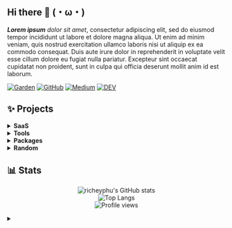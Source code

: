 ## Hi there 👋 (・ω・)

**_Lorem ipsum_** _dolor sit amet_, consectetur adipiscing elit, sed do eiusmod tempor incididunt ut labore et dolore magna aliqua. Ut enim ad minim veniam, quis nostrud exercitation ullamco laboris nisi ut aliquip ex ea commodo consequat. Duis aute irure dolor in reprehenderit in voluptate velit esse cillum dolore eu fugiat nulla pariatur. Excepteur sint occaecat cupidatat non proident, sunt in culpa qui officia deserunt mollit anim id est laborum.

[![Garden](https://img.shields.io/badge/🌱_Garden-2D3748?style=for-the-badge)](https://story.phurit.de)
[![GitHub](https://img.shields.io/badge/github-%23121011.svg?style=for-the-badge&logo=github&logoColor=white)](https://richeyphu.github.io/)
[![Medium](https://img.shields.io/badge/Medium-12100E?style=for-the-badge&logo=medium&logoColor=white)](https://medium.com/@akaraX)
[![DEV](https://img.shields.io/badge/dev.to-0A0A0A?style=for-the-badge&logo=devdotto&logoColor=white)](https://dev.to/akarax)

## ✨ Projects

<details>
<summary><b>SaaS</b></summary>

- [Thai Regex Dict 🇹🇭](https://thai-regex-dict.vercel.app/)
- [Loremity ♾️](https://loremity.vercel.app/)
- [πery 🥧](https://piery.vercel.app/)
- [wallpaper a day 🖼️](https://wallpaper-a-day.vercel.app/)
- [ReLEx Trainer 👓](https://relex-trainer.vercel.app/)

</details>

<details>
<summary><b>Tools</b></summary>

- [pyurlfuzzer 👾](https://github.com/richeyphu/pyurlfuzzer)
- [noicesoup 🍲](https://github.com/richeyphu/noicesoup)
- [Certgen 🎖️](https://github.com/TNI-Cybersec/Certgen)
- [PakFlag 🚩](https://github.com/TNI-Cybersec/PakFlag)  

</details>

<details>
<summary><b>Packages</b></summary>

- [dechroma.js 🎥](https://www.npmjs.com/package/dechroma)
- [express-now 📊](https://www.npmjs.com/package/express-now)
- [PowBigInt.js 🧮](https://www.npmjs.com/package/powbigint)
  
</details>

<details>
<summary><b>Random</b></summary>

- [KV Counter 🔢](https://github.com/richeyphu/kv-counter)
- [GetMotivated ⚔️](https://github.com/richeyphu/GetMotivated)
- [WatchDoge 🐶](https://github.com/richeyphu/WatchDoge)
- [Comcraft API 🖥️](https://github.com/richeyphu/express-comcraft)
- [Slaviii 😺](https://github.com/richeyphu/Slaviii)
- [RRRaaSSs 🕺](https://rrraass.vercel.app/)
- [Translation Archive 📚](https://richeyphu.github.io/translation-archive/)

</details>

## 📊 Stats

<p align="center">
  <picture>
    <source media="(prefers-color-scheme: dark)" srcset="https://github-readme-stats.vercel.app/api?username=richeyphu&show_icons=true&count_private=true&include_all_commits=true&theme=radical">
    <img alt="richeyphu's GitHub stats" src="https://github-readme-stats.vercel.app/api?username=richeyphu&show_icons=true&count_private=true&include_all_commits=true">
  </picture>
  <br/>
  <picture>
    <source media="(prefers-color-scheme: dark)" srcset="https://github-readme-stats.vercel.app/api/top-langs/?username=richeyphu&layout=compact&langs_count=6&hide=jupyter%20notebook&theme=radical">
    <img alt="Top Langs" src="https://github-readme-stats.vercel.app/api/top-langs/?username=richeyphu&layout=compact&langs_count=6&hide=jupyter%20notebook">
  </picture>
  <br/>  
  <img src="https://komarev.com/ghpvc/?username=richeyphu&color=ff69b4&label=+++++🐈+no.+→" alt="Profile views">
</p>

<details>
<summary></summary>
<p align="center">

[![@phuritd's Holopin board](https://holopin.io/api/user/board?user=phuritd)](https://holopin.io/@phuritd)

</p>
</details>

<!-- ![Profile views](https://komarev.com/ghpvc/?username=richeyphu&color=ff69b4&label=stray🐈+→+no.) <!-- Start counting on 19/7/2564 -->
<!-- [![richeyphu's wakatime stats](https://github-readme-stats.vercel.app/api/wakatime?username=richeyphu)](https://github.com/anuraghazra/github-readme-stats) -->

<!--
**richeyphu/richeyphu** is a ✨ _special_ ✨ repository because its `README.md` (this file) appears on your GitHub profile.

Here are some ideas to get you started:

- 🔭 I’m currently working on ...
- 🌱 I’m currently learning ...
- 👯 I’m looking to collaborate on ...
- 🤔 I’m looking for help with ...
- 💬 Ask me about ...
- 📫 How to reach me: ...
- 😄 Pronouns: ...
- ⚡ Fun fact: ...
-->
